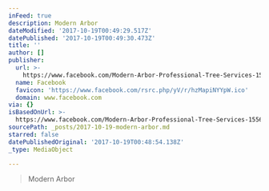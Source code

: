 ```yaml
---
inFeed: true
description: Modern Arbor
dateModified: '2017-10-19T00:49:29.517Z'
datePublished: '2017-10-19T00:49:30.473Z'
title: ''
author: []
publisher:
  url: >-
    https://www.facebook.com/Modern-Arbor-Professional-Tree-Services-155670164514124/
  name: Facebook
  favicon: 'https://www.facebook.com/rsrc.php/yV/r/hzMapiNYYpW.ico'
  domain: www.facebook.com
via: {}
isBasedOnUrl: >-
  https://www.facebook.com/Modern-Arbor-Professional-Tree-Services-155670164514124/
sourcePath: _posts/2017-10-19-modern-arbor.md
starred: false
datePublishedOriginal: '2017-10-19T00:48:54.138Z'
_type: MediaObject

---
```

> Modern Arbor